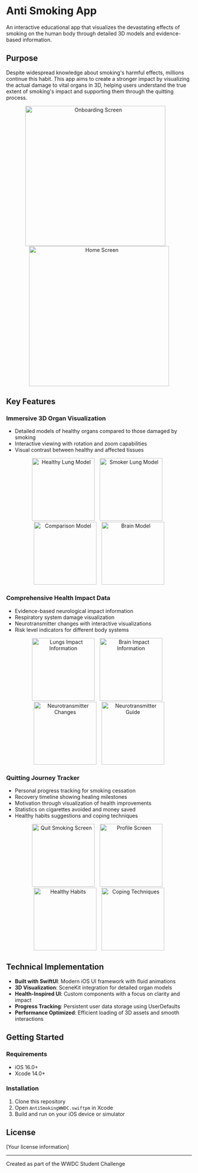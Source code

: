 # Anti Smoking App

An interactive educational app that visualizes the devastating effects of smoking on the human body through detailed 3D models and evidence-based information.

## Purpose

Despite widespread knowledge about smoking's harmful effects, millions continue this habit. This app aims to create a stronger impact by visualizing the actual damage to vital organs in 3D, helping users understand the true extent of smoking's impact and supporting them through the quitting process.

<div align="center">
  <img src="screenshots/1. Onboarding_screen.PNG" width="380" alt="Onboarding Screen" style="margin-right: 20px;">
  <img src="screenshots/2. Home_screen.PNG" width="380" alt="Home Screen">
</div>

## Key Features

### Immersive 3D Organ Visualization
- Detailed models of healthy organs compared to those damaged by smoking
- Interactive viewing with rotation and zoom capabilities
- Visual contrast between healthy and affected tissues

<div align="center">
  <img src="screenshots/3. healthy_lung_model.PNG" width="170" alt="Healthy Lung Model" style="margin-right: 10px;">
  <img src="screenshots/4. smoker_lung_model.PNG" width="170" alt="Smoker Lung Model" style="margin-right: 10px;">
  <img src="screenshots/5. comparison_model.PNG" width="170" alt="Comparison Model" style="margin-right: 10px;">
  <img src="screenshots/7. brain_model.PNG" width="170" alt="Brain Model">
</div>

### Comprehensive Health Impact Data
- Evidence-based neurological impact information
- Respiratory system damage visualization
- Neurotransmitter changes with interactive visualizations
- Risk level indicators for different body systems

<div align="center">
  <img src="screenshots/6. lungs_impact.PNG" width="170" alt="Lungs Impact Information" style="margin-right: 10px;">
  <img src="screenshots/8. brain_impact.PNG" width="170" alt="Brain Impact Information" style="margin-right: 10px;">
  <img src="screenshots/9. neurotransmitter_changes.PNG" width="170" alt="Neurotransmitter Changes" style="margin-right: 10px;">
  <img src="screenshots/10. neurotransmitter_guide.PNG" width="170" alt="Neurotransmitter Guide">
</div>

### Quitting Journey Tracker
- Personal progress tracking for smoking cessation
- Recovery timeline showing healing milestones
- Motivation through visualization of health improvements
- Statistics on cigarettes avoided and money saved
- Healthy habits suggestions and coping techniques

<div align="center">
  <img src="screenshots/11. Quit_smoking_screen.PNG" width="170" alt="Quit Smoking Screen" style="margin-right: 10px;">
  <img src="screenshots/14. profile_screen.PNG" width="170" alt="Profile Screen" style="margin-right: 10px;">
  <img src="screenshots/12. healthy_habits.PNG" width="170" alt="Healthy Habits" style="margin-right: 10px;">
  <img src="screenshots/13. coping_techniques.PNG" width="170" alt="Coping Techniques">
</div>

## Technical Implementation

- **Built with SwiftUI**: Modern iOS UI framework with fluid animations
- **3D Visualization**: SceneKit integration for detailed organ models
- **Health-Inspired UI**: Custom components with a focus on clarity and impact
- **Progress Tracking**: Persistent user data storage using UserDefaults
- **Performance Optimized**: Efficient loading of 3D assets and smooth interactions

## Getting Started

### Requirements
- iOS 16.0+
- Xcode 14.0+

### Installation
1. Clone this repository
2. Open `AntiSmokingWWDC.swiftpm` in Xcode
3. Build and run on your iOS device or simulator

## License

[Your license information]

---

Created as part of the WWDC Student Challenge
